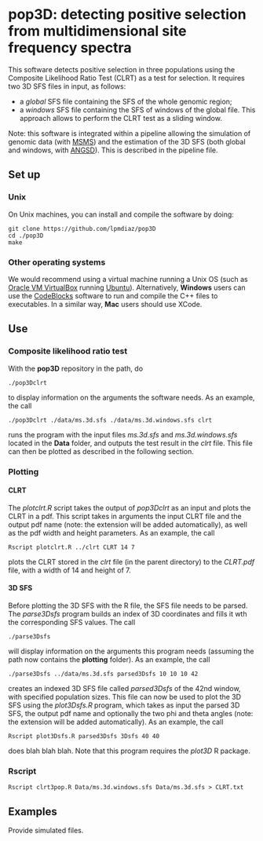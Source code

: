 # pop3D: detecting positive selection from multidimensional site frequency spectra
  
This software detects positive selection in three populations using the Composite Likelihood Ratio Test (CLRT) as a test for selection. It requires two 3D SFS files in input, as follows:

+ a *global* SFS file containing the SFS of the whole genomic region;
+ a *windows* SFS file containing the SFS of windows of the global file. This approach allows to perform the CLRT test as a sliding window.

Note: this software is integrated within a pipeline allowing the simulation of genomic data (with [MSMS](http://www.mabs.at/ewing/msms/index.shtml)) and the estimation of the 3D SFS (both global and windows, with [ANGSD](http://www.popgen.dk/angsd/index.php/ANGSD)). This is described in the pipeline file.

## Set up

### Unix

On Unix machines, you can install and compile the software by doing:

	git clone https://github.com/lpmdiaz/pop3D
	cd ./pop3D
	make

### Other operating systems

We would recommend using a virtual machine running a Unix OS (such as [Oracle VM VirtualBox](https://www.virtualbox.org/) running [Ubuntu](https://www.ubuntu.com/download/desktop)). Alternatively, **Windows** users can use the [CodeBlocks](http://www.codeblocks.org/) software to run and compile the C++ files to executables. In a similar way, **Mac** users should use XCode.

## Use

### Composite likelihood ratio test

With the **pop3D** repository in the path, do

	./pop3Dclrt

to display information on the arguments the software needs. As an example, the call

	./pop3Dclrt ./data/ms.3d.sfs ./data/ms.3d.windows.sfs clrt

runs the program with the input files *ms.3d.sfs* and *ms.3d.windows.sfs* located in the **Data** folder, and outputs the test result in the *clrt* file. This file can then be plotted as described in the following section.

### Plotting

#### CLRT

The *plotclrt.R* script takes the output of *pop3Dclrt* as an input and plots the CLRT in a pdf. This script takes in arguments the input CLRT file and the output pdf name (note: the extension will be added automatically), as well as the pdf width and height parameters. As an example, the call

	Rscript plotclrt.R ../clrt CLRT 14 7

plots the CLRT stored in the *clrt* file (in the parent directory) to the *CLRT.pdf* file, with a width of 14 and height of 7.

#### 3D SFS

Before plotting the 3D SFS with the R file, the SFS file needs to be parsed. The *parse3Dsfs* program builds an index of 3D coordinates and fills it wth the corresponding SFS values. The call

	./parse3Dsfs

will display information on the arguments this program needs (assuming the path now contains the **plotting** folder). As an example, the call

	./parse3Dsfs ../data/ms.3d.sfs parsed3Dsfs 10 10 10 42

creates an indexed 3D SFS file called *parsed3Dsfs* of the 42nd window, with specified population sizes. This file can now be used to plot the 3D SFS using the *plot3Dsfs.R* program, which takes as input the parsed 3D SFS, the output pdf name and optionally the two phi and theta angles (note: the extension will be added automatically). As an example, the call

	Rscript plot3Dsfs.R parsed3Dsfs 3Dsfs 40 40

does blah blah blah. Note that this program requires the *plot3D* R package.

### Rscript

	Rscript clrt3pop.R Data/ms.3d.windows.sfs Data/ms.3d.sfs > CLRT.txt

## Examples

Provide simulated files.
